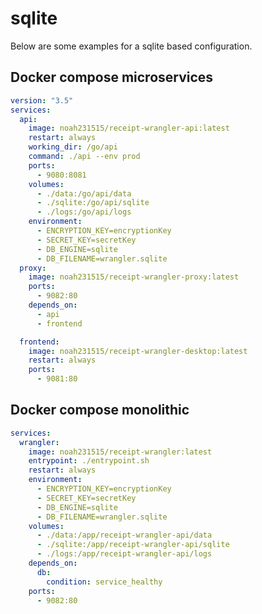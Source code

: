# sqlite

Below are some examples for a sqlite based configuration.

## Docker compose microservices

```yaml title="docker-compose.yaml"
version: "3.5"
services:
  api:
    image: noah231515/receipt-wrangler-api:latest
    restart: always
    working_dir: /go/api
    command: ./api --env prod
    ports:
      - 9080:8081
    volumes:
      - ./data:/go/api/data
      - ./sqlite:/go/api/sqlite
      - ./logs:/go/api/logs
    environment:
      - ENCRYPTION_KEY=encryptionKey
      - SECRET_KEY=secretKey
      - DB_ENGINE=sqlite
      - DB_FILENAME=wrangler.sqlite
  proxy:
    image: noah231515/receipt-wrangler-proxy:latest
    ports:
      - 9082:80
    depends_on:
      - api
      - frontend

  frontend:
    image: noah231515/receipt-wrangler-desktop:latest
    restart: always
    ports:
      - 9081:80
```

## Docker compose monolithic

```yaml title="docker-compose.yaml"
services:
  wrangler:
    image: noah231515/receipt-wrangler:latest
    entrypoint: ./entrypoint.sh
    restart: always
    environment:
      - ENCRYPTION_KEY=encryptionKey
      - SECRET_KEY=secretKey
      - DB_ENGINE=sqlite
      - DB_FILENAME=wrangler.sqlite
    volumes:
      - ./data:/app/receipt-wrangler-api/data
      - ./sqlite:/app/receipt-wrangler-api/sqlite
      - ./logs:/app/receipt-wrangler-api/logs
    depends_on:
      db:
        condition: service_healthy
    ports:
      - 9082:80
```
